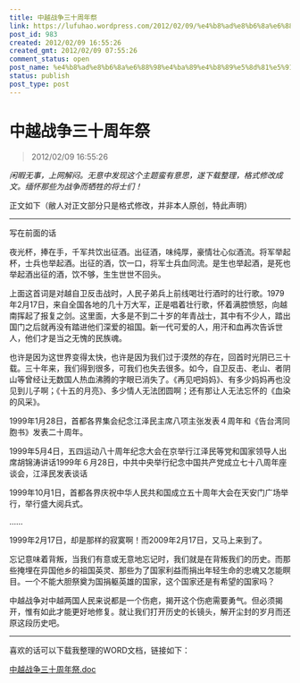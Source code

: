 ```yaml
---
title: 中越战争三十周年祭
link: https://lufuhao.wordpress.com/2012/02/09/%e4%b8%ad%e8%b6%8a%e6%88%98%e4%ba%89%e4%b8%89%e5%8d%81%e5%91%a8%e5%b9%b4%e7%a5%ad/ 
post_id: 983
created: 2012/02/09 16:55:26
created_gmt: 2012/02/09 07:55:26
comment_status: open
post_name: %e4%b8%ad%e8%b6%8a%e6%88%98%e4%ba%89%e4%b8%89%e5%8d%81%e5%91%a8%e5%b9%b4%e7%a5%ad
status: publish
post_type: post
---
```


# 中越战争三十周年祭

> 2012/02/09 16:55:26

_闲暇无事，上网解闷。无意中发现这个主题蛮有意思，遂下载整理，格式修改成文。缅怀那些为战争而牺牲的将士们！_

正文如下（敝人对正文部分只是格式修改，并非本人原创，特此声明） 

************************************************************************************** 

写在前面的话 

夜光杯，捧在手，千军共饮出征酒。出征酒，味纯厚，豪情壮心似酒流。将军举起杯，士兵也举起酒。出征的酒，饮一口，将军士兵血同流。是生也举起酒，是死也举起酒出征的酒，饮不够，生生世世不回头。 

上面这首词是对越自卫反击战时，人民子弟兵上前线喝壮行酒时的壮行歌。1979年2月17日，来自全国各地的几十万大军，正是唱着壮行歌，怀着满腔愤怒，向越南挥起了报复之剑。这里面，大多是不到二十岁的年青战士，其中有不少人，踏出国门之后就再没有踏进他们深爱的祖国。新一代可爱的人，用汗和血再次告诉世人，他们才是当之无愧的民族魂。 

也许是因为这世界变得太快，也许是因为我们过于漠然的存在，回首时光阴已三十载。三十年来，我们得到很多，可我们也失去很多。如今，自卫反击、老山、者阴山等曾经让无数国人热血沸腾的字眼已消失了。《再见吧妈妈》、有多少妈妈再也没见到儿子啊；《十五的月亮》、多少情人无法团圆啊；还有那让人无法忘怀的《血染的风采》。 

1999年1月28日，首都各界集会纪念江泽民主席八项主张发表４周年和《告台湾同胞书》发表二十周年。 

1999年5月4日，五四运动八十周年纪念大会在京举行江泽民等党和国家领导人出席胡锦涛讲话1999年６月28日，中共中央举行纪念中国共产党成立七十八周年座谈会，江泽民发表谈话 

1999年10月1日，首都各界庆祝中华人民共和国成立五十周年大会在天安门广场举行，举行盛大阅兵式。 

…… 

1999年2月17日，却是那样的寂寞啊！而2009年2月17日，又马上来到了。 

忘记意味着背叛，当我们有意或无意地忘记时，我们就是在背叛我们的历史。而那些掩埋在异国他乡的祖国英灵、那些为了国家利益而捐出年轻生命的忠魂又怎能瞑目。一个不能大胆祭奠为国捐躯英雄的国家，这个国家还是有希望的国家吗？ 

中越战争对中越两国人民来说都是一个伤疤，揭开这个伤疤需要勇气。但必须揭开，惟有如此才能更好地修复。就让我们打开历史的长镜头，解开尘封的岁月而还原这段历史吧。 

************************************************************************************* 

喜欢的话可以下载我整理的WORD文档，链接如下：

[中越战争三十周年祭.doc](/assets/files/20120209-165526-f001.doc)
